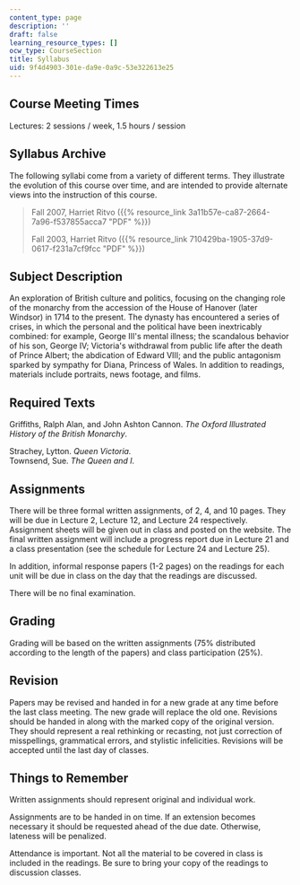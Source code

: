 ```yaml
---
content_type: page
description: ''
draft: false
learning_resource_types: []
ocw_type: CourseSection
title: Syllabus
uid: 9f4d4903-301e-da9e-0a9c-53e322613e25
---
```

## Course Meeting Times

Lectures: 2 sessions / week, 1.5 hours / session

## Syllabus Archive

The following syllabi come from a variety of different terms. They illustrate the evolution of this course over time, and are intended to provide alternate views into the instruction of this course.

> Fall 2007, Harriet Ritvo ({{% resource_link 3a11b57e-ca87-2664-7a96-f537855acca7 "PDF" %}})
> 
> Fall 2003, Harriet Ritvo ({{% resource_link 710429ba-1905-37d9-0617-f231a7cf9fcc "PDF" %}})

## Subject Description

An exploration of British culture and politics, focusing on the changing role of the monarchy from the accession of the House of Hanover (later Windsor) in 1714 to the present. The dynasty has encountered a series of crises, in which the personal and the political have been inextricably combined: for example, George III's mental illness; the scandalous behavior of his son, George IV; Victoria's withdrawal from public life after the death of Prince Albert; the abdication of Edward VIII; and the public antagonism sparked by sympathy for Diana, Princess of Wales. In addition to readings, materials include portraits, news footage, and films.

## Required Texts

Griffiths, Ralph Alan, and John Ashton Cannon. *The Oxford Illustrated History of the British Monarchy*.

Strachey, Lytton. *Queen Victoria.*   
Townsend, Sue. *The Queen and I.*

## Assignments

There will be three formal written assignments, of 2, 4, and 10 pages. They will be due in Lecture 2, Lecture 12, and Lecture 24 respectively. Assignment sheets will be given out in class and posted on the website. The final written assignment will include a progress report due in Lecture 21 and a class presentation (see the schedule for Lecture 24 and Lecture 25).

In addition, informal response papers (1-2 pages) on the readings for each unit will be due in class on the day that the readings are discussed.

There will be no final examination.

## Grading

Grading will be based on the written assignments (75% distributed according to the length of the papers) and class participation (25%).

## Revision

Papers may be revised and handed in for a new grade at any time before the last class meeting. The new grade will replace the old one. Revisions should be handed in along with the marked copy of the original version. They should represent a real rethinking or recasting, not just correction of misspellings, grammatical errors, and stylistic infelicities. Revisions will be accepted until the last day of classes.

## Things to Remember

Written assignments should represent original and individual work.

Assignments are to be handed in on time. If an extension becomes necessary it should be requested ahead of the due date. Otherwise, lateness will be penalized.

Attendance is important. Not all the material to be covered in class is included in the readings. Be sure to bring your copy of the readings to discussion classes.